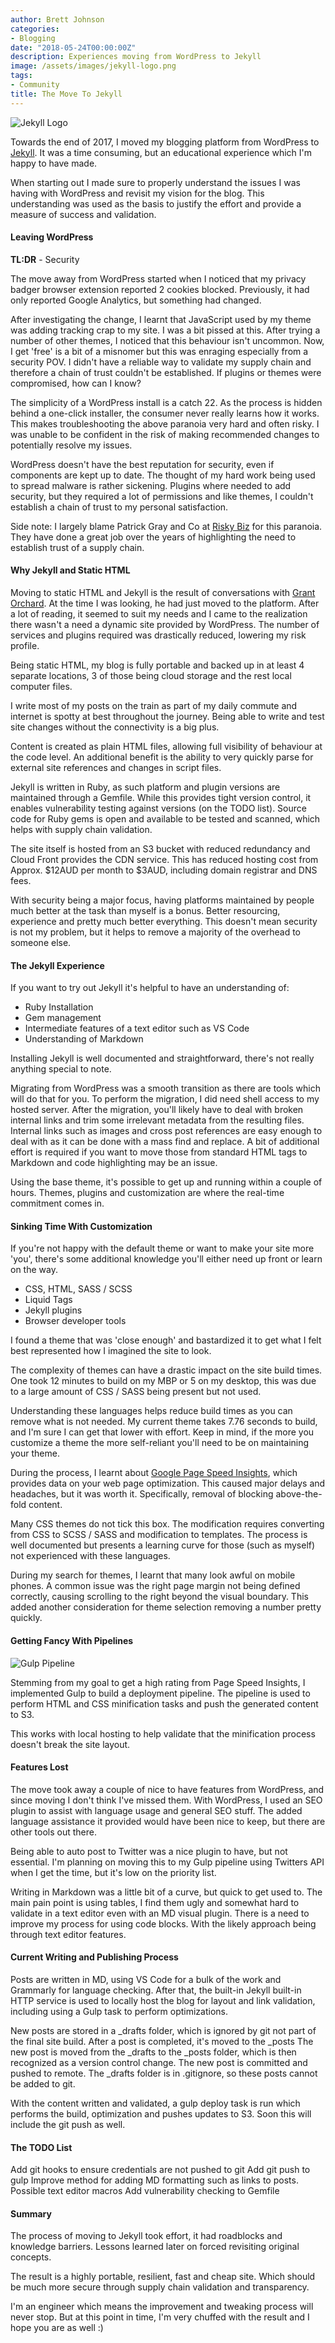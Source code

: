 ```yaml
---
author: Brett Johnson
categories:
- Blogging
date: "2018-05-24T00:00:00Z"
description: Experiences moving from WordPress to Jekyll
image: /assets/images/jekyll-logo.png
tags:
- Community
title: The Move To Jekyll
---
```


![Jekyll Logo](/assets/images/jekyll-logo.png)

Towards the end of 2017, I moved my blogging platform from WordPress to [Jekyll](https://jekyllrb.com/). It was a time consuming, but an educational experience which I'm happy to have made.

When starting out I made sure to properly understand the issues I was having with WordPress and revisit my vision for the blog. This understanding was used as the basis to justify the effort and provide a measure of success and validation.

#### Leaving WordPress

**TL:DR** - Security

The move away from WordPress started when I noticed that my privacy badger browser extension reported 2 cookies blocked. Previously, it had only reported Google Analytics, but something had changed. 

After investigating the change, I learnt that JavaScript used by my theme was adding tracking crap to my site. I was a bit pissed at this. After trying a number of other themes, I noticed that this behaviour isn't uncommon. Now, I get 'free' is a bit of a misnomer but this was enraging especially from a security POV. I didn't have a reliable way to validate my supply chain and therefore a chain of trust couldn't be established. If plugins or themes were compromised, how can I know?

The simplicity of a WordPress install is a catch 22. As the process is hidden behind a one-click installer, the consumer never really learns how it works. This makes troubleshooting the above paranoia very hard and often risky. I was unable to be confident in the risk of making recommended changes to potentially resolve my issues.

WordPress doesn't have the best reputation for security, even if components are kept up to date. The thought of my hard work being used to spread malware is rather sickening. Plugins where needed to add security, but they required a lot of permissions and like themes, I couldn't establish a chain of trust to my personal satisfaction.

Side note: I largely blame Patrick Gray and Co at [Risky Biz](https://risky.biz) for this paranoia. They have done a great job over the years of highlighting the need to establish trust of a supply chain.

#### Why Jekyll and Static HTML

Moving to static HTML and Jekyll is the result of conversations with [Grant Orchard](https://twitter.com/grantorchard). At the time I was looking, he had just moved to the platform. After a lot of reading, it seemed to suit my needs and I came to the realization there wasn't a need a dynamic site provided by WordPress. The number of services and plugins required was drastically reduced, lowering my risk profile.

Being static HTML, my blog is fully portable and backed up in at least 4 separate locations, 3 of those being cloud storage and the rest local computer files.

I write most of my posts on the train as part of my daily commute and internet is spotty at best throughout the journey. Being able to write and test site changes without the connectivity is a big plus.

Content is created as plain HTML files, allowing full visibility of behaviour at the code level. An additional benefit is the ability to very quickly parse for external site references and changes in script files.

Jekyll is written in Ruby, as such platform and plugin versions are maintained through a Gemfile. While this provides tight version control, it enables vulnerability testing against versions (on the TODO list). Source code for Ruby gems is open and available to be tested and scanned, which helps with supply chain validation.

The site itself is hosted from an S3 bucket with reduced redundancy and Cloud Front provides the CDN service. This has reduced hosting cost from Approx. $12AUD per month to $3AUD, including domain registrar and DNS fees. 

With security being a major focus, having platforms maintained by people much better at the task than myself is a bonus. Better resourcing, experience and pretty much better everything. This doesn't mean security is not my problem, but it helps to remove a majority of the overhead to someone else.

#### The Jekyll Experience

If you want to try out Jekyll it's helpful to have an understanding of:

* Ruby Installation
* Gem management
* Intermediate features of a text editor such as VS Code
* Understanding of Markdown

Installing Jekyll is well documented and straightforward, there's not really anything special to note.

Migrating from WordPress was a smooth transition as there are tools which will do that for you. To perform the migration, I did need shell access to my hosted server. After the migration, you'll likely have to deal with broken internal links and trim some irrelevant metadata from the resulting files. Internal links such as images and cross post references are easy enough to deal with as it can be done with a mass find and replace. A bit of additional effort is required if you want to move those from standard HTML tags to Markdown and code highlighting may be an issue.

Using the base theme, it's possible to get up and running within a couple of hours. Themes, plugins and customization are where the real-time commitment comes in.

#### Sinking Time With Customization

If you're not happy with the default theme or want to make your site more 'you', there's some additional knowledge you'll either need up front or learn on the way.

* CSS, HTML, SASS / SCSS
* Liquid Tags
* Jekyll plugins
* Browser developer tools

I found a theme that was 'close enough' and bastardized it to get what I felt best represented how I imagined the site to look. 

The complexity of themes can have a drastic impact on the site build times. One took 12 minutes to build on my MBP or 5 on my desktop, this was due to a large amount of CSS / SASS being present but not used. 

Understanding these languages helps reduce build times as you can remove what is not needed. My current theme takes 7.76 seconds to build, and I'm sure I can get that lower with effort. Keep in mind, if the more you customize a theme the more self-reliant you'll need to be on maintaining your theme. 

During the process, I learnt about [Google Page Speed Insights](https://developers.google.com/speed/pagespeed/insights/), which provides data on your web page optimization. This caused major delays and headaches, but it was worth it. Specifically, removal of blocking above-the-fold content. 

Many CSS themes do not tick this box. The modification requires converting from CSS to SCSS / SASS and modification to templates. The process is well documented but presents a learning curve for those (such as myself) not experienced with these languages. 

During my search for themes, I learnt that many look awful on mobile phones. A common issue was the right page margin not being defined correctly, causing scrolling to the right beyond the visual boundary. This added another consideration for theme selection removing a number pretty quickly.

#### Getting Fancy With Pipelines

![Gulp Pipeline](/assets/images/gulp-pipeline.png)

Stemming from my goal to get a high rating from Page Speed Insights, I implemented Gulp to build a deployment pipeline. The pipeline is used to perform HTML and CSS minification tasks and push the generated content to S3.

This works with local hosting to help validate that the minification process doesn't break the site layout.

#### Features Lost

The move took away a couple of nice to have features from WordPress, and since moving I don't think I've missed them. With WordPress, I used an SEO plugin to assist with language usage and general SEO stuff. The added language assistance it provided would have been nice to keep, but there are other tools out there.

Being able to auto post to Twitter was a nice plugin to have, but not essential. I'm planning on moving this to my Gulp pipeline using Twitters API when I get the time, but it's low on the priority list.

Writing in Markdown was a little bit of a curve, but quick to get used to. The main pain point is using tables, I find them ugly and somewhat hard to validate in a text editor even with an MD visual plugin. There is a need to improve my process for using code blocks. With the likely approach being through text editor features.

#### Current Writing and Publishing Process

Posts are written in MD, using VS Code for a bulk of the work and Grammarly for language checking. After that, the built-in Jekyll built-in HTTP service is used to locally host the blog for layout and link validation, including using a Gulp task to perform optimizations.

New posts are stored in a _drafts folder, which is ignored by git not part of the final site build. After a post is completed, it's moved to the _posts
The new post is moved from the _drafts to the _posts folder, which is then recognized as a version control change. The new post is committed and pushed to remote. The _drafts folder is in .gitignore, so these posts cannot be added to git. 

With the content written and validated, a gulp deploy task is run which performs the build, optimization and pushes updates to S3. Soon this will include the git push as well. 

#### The TODO List

Add git hooks to ensure credentials are not pushed to git
Add git push to gulp
Improve method for adding MD formatting such as links to posts. Possible text editor macros
Add vulnerability checking to Gemfile


#### Summary

The process of moving to Jekyll took effort, it had roadblocks and knowledge barriers. Lessons learned later on forced revisiting original concepts.

The result is a highly portable, resilient, fast and cheap site. Which should be much more secure through supply chain validation and transparency. 

I'm an engineer which means the improvement and tweaking process will never stop. But at this point in time, I'm very chuffed with the result and I hope you are as well :)
